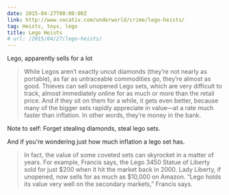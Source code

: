 ```yaml
---
date: 2015-04-27T00:00:00Z
link: http://www.vocativ.com/underworld/crime/lego-heists/
tag: Heists, toys, lego
title: Lego Heists
# url: /2015/04/27/lego-heists/
---
```


Lego, apparently sells for a lot

> While Legos aren’t exactly uncut diamonds (they’re not nearly as portable), as far as untraceable commodities go, they’re almost as good. Thieves can sell unopened Lego sets, which are very difficult to track, almost immediately online for as much or more than the retail price. And if they sit on them for a while, it gets even better, because many of the bigger sets rapidly appreciate in value—at a rate much faster than inflation. In other words, they’re money in the bank.

Note to self: Forget stealing diamonds, steal lego sets. 

And if you're wondering just how much inflation a lego set has.

> In fact, the value of some coveted sets can skyrocket in a matter of years. For example, Francis says, the Lego 3450 Statue of Liberty sold for just $200 when it hit the market back in 2000. Lady Liberty, if unopened, now sells for as much as $10,000 on Amazon. “Lego holds its value very well on the secondary markets,” Francis says.

